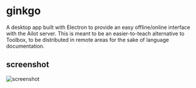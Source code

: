 # ginkgo
A desktop app built with Electron to provide an easy offline/online interface with the Ailot server. This is meant to be an easier-to-teach alternative to Toolbox, to be distributed in remote areas for the sake of language documentation.

## screenshot
![screenshot](http://phonemica.net/github/ginkgo.png)
